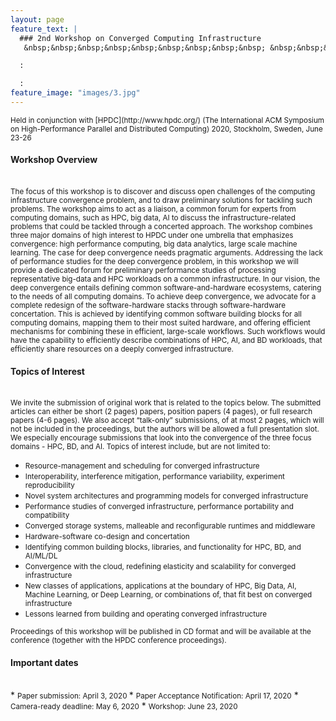 ```yaml
---
layout: page
feature_text: | 
  ### 2nd Workshop on Converged Computing Infrastructure
   &nbsp;&nbsp;&nbsp;&nbsp;&nbsp;&nbsp;&nbsp;&nbsp;&nbsp; &nbsp;&nbsp;&nbsp;&nbsp;&nbsp;&nbsp;&nbsp;&nbsp;&nbsp; &nbsp;&nbsp;&nbsp;&nbsp;&nbsp;&nbsp;&nbsp;&nbsp;&nbsp; &nbsp;&nbsp;&nbsp;&nbsp;&nbsp;&nbsp;&nbsp;&nbsp;&nbsp;  &nbsp;&nbsp;&nbsp;&nbsp;&nbsp;&nbsp;&nbsp;&nbsp;&nbsp; &nbsp;&nbsp;&nbsp;&nbsp;&nbsp;&nbsp;&nbsp;&nbsp;&nbsp; June 23, 2020 Stockholm, Sweden

  :

  :
feature_image: "images/3.jpg"
---
```


<small>
Held in conjunction with [HPDC](http://www.hpdc.org/) (The International ACM Symposium on High-Performance Parallel and Distributed Computing) 2020, Stockholm, Sweden, June 23-26
</small>

#### Workshop Overview	
<br/>
<small>
The focus of this workshop is to discover and discuss open challenges of the computing infrastructure convergence problem, and to draw preliminary solutions for tackling such problems. The workshop aims to act as a liaison, a common forum for experts from computing domains, such as HPC, big data, AI to discuss the infrastructure-related problems that could be tackled through a concerted approach. The workshop combines three major domains of high interest to HPDC under one umbrella that emphasizes convergence: high performance computing, big data analytics, large scale machine learning. 
</small>

<small>
The case for deep convergence needs pragmatic arguments. Addressing the lack of performance studies for the deep convergence problem, in this workshop we will provide a dedicated forum for preliminary performance studies of processing representative big-data and HPC workloads on a common infrastructure. In our vision, the deep convergence entails defining common software-and-hardware ecosystems, catering to the needs of all computing domains. To achieve deep convergence, we advocate for a complete redesign of the software-hardware stacks through software-hardware concertation. This is achieved by identifying common software building blocks for all computing domains, mapping them to their most suited hardware, and offering efficient mechanisms for combining these in efficient, large-scale workflows. Such workflows would have the capability to efficiently describe combinations of HPC, AI, and BD workloads, that efficiently share resources on a deeply converged infrastructure.
</small>

#### Topics of Interest
<br/>
<small>
We invite the submission of original work that is related to the topics below. The submitted articles
can either be short (2 pages) papers, position papers (4 pages), or full research papers (4-6 pages). We
also accept “talk-only” submissions, of at most 2 pages, which will not be included in the proceedings, but
the authors will be allowed a full presentation slot. We especially encourage submissions that look into
the convergence of the three focus domains - HPC, BD, and AI.
Topics of interest include, but are not limited to:</small>

* <small> Resource-management and scheduling for converged infrastructure </small>
* <small> Interoperability, interference mitigation, performance variability, experiment reproducibility </small>
* <small> Novel system architectures and programming models for converged infrastructure</small>
* <small> Performance studies of converged infrastructure, performance portability and compatibility</small>
* <small> Converged storage systems, malleable and reconfigurable runtimes and middleware</small>
* <small> Hardware-software co-design and concertation</small>
* <small> Identifying common building blocks, libraries, and functionality for HPC, BD, and AI/ML/DL</small>
* <small> Convergence with the cloud, redefining elasticity and scalability for converged infrastructure</small>
* <small> New classes of applications, applications at the boundary of HPC, Big Data, AI, Machine Learning, or Deep Learning, or combinations of, that fit best on converged infrastructure</small>
* <small> Lessons learned from building and operating converged infrastructure </small>

<small>
Proceedings of this workshop will be published in CD format and will be available at the
conference (together with the HPDC conference proceedings).
</small>

#### Important dates
<br/>
* <small>Paper submission: April 3, 2020 </small>
* <small>Paper Acceptance Notification: April 17, 2020</small>
* <small>Camera-ready deadline: May 6, 2020</small>
* <small>Workshop: June 23, 2020</small>
